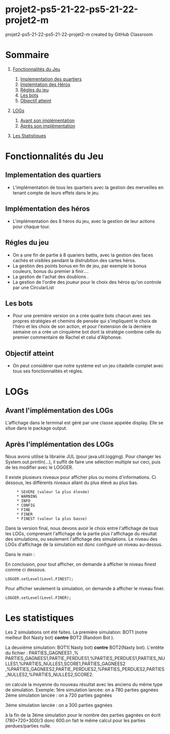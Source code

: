 # projet2-ps5-21-22-ps5-21-22-projet2-m
projet2-ps5-21-22-ps5-21-22-projet2-m created by GitHub Classroom

# Sommaire

 1. [Fonctionnalités du Jeu](#fonctionnalite)
    1. [Implementation des quartiers](#fonc1)
    2. [Implemtation des  Héros](#fonc2)
    3. [Régles du jeu](#fonc3)
    4. [Les bots](#fonc4)
    5. [Objectif atteint ](#fonc5)
 

2. [LOGs](#logs)
    1. [Avant son implémentation](#logs1)
    2. [Après son implémentation](#logs2)
3. [Les Statistiques](#stat)
   

# Fonctionnalités du Jeu  <a name="fonctionnalite"></a>
## Implementation des quartiers  <a name="fonc1"></a>
- L'implémentation de tous les quartiers avec la gestion des merveilles en tenant compte de leurs effets dans le jeu.

## Implémentation des héros  <a name="fonc2"></a>
- L'implémentation des 8 héros du jeu, avec la gestion de leur actions pour chaque tour.

## Régles du jeu  <a name="fonc3"></a>
- On a une fin de partie à 8 quariers battis, avec la gestion des faces cachés et visibles pendant la  distrubition des cartes héros. 
-  La gestion des points bonus en fin de jeu, par exemple le bonus couleurs, bonus du  premier à finir....
-  La gestion de l'achat  des doublons .
-  La gestion  de l'ordre des joueur pour le choix des héros qu'on controle par une CircularList

## Les bots <a name="fonc4"></a>
- Pour une première version on  a  crée quatre bots chacun avec ses propres stratégies et chemins de pensée qui s'impliquent le choix de l'héro et les choix de son action, et pour l'extension de la dernière semaine on a crée un cinquième bot dont la stratégie  combine celle du premier commentaire de Rachel et celui d'Alphonse.

## Objectif atteint <a name="fonc5"></a>
- On peut considérer que notre  système est  un jeu citadelle complet avec tous ses fonctionnalités et régles.

# LOGs  <a name="logs"></a>



## Avant l'implémentation des LOGs <a name="logs1"></a>

L'affichage dans le terminal est géré par une classe appelée display. Elle se situe dans le package output.

## Après l'implémentation des LOGs <a name="logs2"></a>

Nous avons utilisé la librairie JUL (pour java.util.logging).
Pour changer les System.out.println(...), il suffit de faire une sélection multiple sur ceci, puis de les modifier avec le LOGGER.

Il existe plusieurs niveaux pour afficher plus ou moins d'informations. Ci dessous, les différents niveaux allant du plus élevé au plus bas.

         * SEVERE (valeur la plus élevée)
         * WARNING
         * INFO
         * CONFIG
         * FINE
         * FINER
         * FINEST (valeur la plus basse)


Dans la version final, nous devons avoir le choix entre l'affichage de tous les LOGs, comprenant l'affichage de la partie plus l'affichage
du résultat des simulations, ou seulement l'affichage des simulations. Le niveau des LOGs d'affichage de la simulation est donc configuré un niveau au-dessus.
    
Dans le main :

En conclusion, pour tout afficher, on demande à afficher le niveau finest comme ci dessous.

    LOGGER.setLevel(Level.FINEST);

Pour afficher seulement la simulation, on demande à afficher le niveau finer.

    LOGGER.setLevel(Level.FINER);
# Les statistiques <a name="stat"></a>
Les 2 simulations ont été faites.
La première simulation: BOT1 (notre meilleur Bot Nasty bot) **contre** BOT2 (Random Bot ).

La deuxième  simulation: BOT1( Nasty bot) **contre** BOT2(Nasty bot).
L'entête du fichier : PARTIES_GAGNEES1 ,% PARTIES_GAGNEES1,PARTIE_PERDUES1,%PARTIES_PERDUES1,PARTIES_NULLES1,%PARTIES_NULLES1,SCORE1,PARTIES_GAGNEES2 ,%PARTIES_GAGNEES2,PARTIE_PERDUES2,%PARTIES_PERDUES2,PARTIES_NULLES2,%PARTIES_NULLES2,SCORE2.

on calcule la moyenne  du nouveau résultat avec les anciens du même type de simulation.
Exemple: 1ére simulation lancée: on a 780 parties gagnées
2éme simulation lancée : on a 720 parties gagnées

3éme simulation lancée : on a 300 parties gagnées

à la fin de la 3éme simulation pour le nombre des parties gagnées on écrit (780+720+300)/3 donc 600.on fait le même calcul pour les parties perdues/parties nulle.

